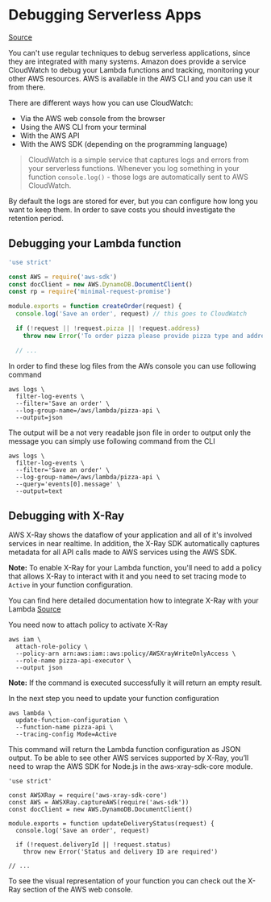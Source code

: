 # Debugging Serverless Apps

[Source](https://livebook.manning.com/#!/book/serverless-apps-with-node-and-claudiajs/chapter-5/v-5/6)

You can't use regular techniques to debug serverless applications, since they are integrated with many systems. Amazon does provide a service CloudWatch to debug your Lambda functions and tracking, monitoring your other AWS resources. AWS is available in the AWS CLI and you can use it from there. 

There are different ways how you can use CloudWatch:

* Via the AWS web console from the browser
* Using the AWS CLI from your terminal
* With the AWS API
* With the AWS SDK (depending on the programming language)

> CloudWatch is a simple service that captures logs and errors from your serverless functions. Whenever you log something in your function `console.log()` - those logs are automatically sent to AWS CloudWatch. 

By default the logs are stored for ever, but you can configure how long you want to keep them. In order to save costs you should investigate the retention period. 

## Debugging your Lambda function

```js
'use strict'

const AWS = require('aws-sdk')
const docClient = new AWS.DynamoDB.DocumentClient()
const rp = require('minimal-request-promise')

module.exports = function createOrder(request) {
  console.log('Save an order', request) // this goes to CloudWatch

  if (!request || !request.pizza || !request.address)
    throw new Error('To order pizza please provide pizza type and address where pizza should be delivered')

  // ...
``` 

In order to find these log files from the AWs console you can use following command

```
aws logs \
  filter-log-events \
  --filter='Save an order' \
  --log-group-name=/aws/lambda/pizza-api \
  --output=json
``` 

The output will be a not very readable json file in order to output only the message you can simply use following command from the CLI

```
aws logs \
  filter-log-events \
  --filter='Save an order' \
  --log-group-name=/aws/lambda/pizza-api \
  --query='events[0].message' \
  --output=text
``` 

## Debugging with X-Ray

AWS X-Ray shows the dataflow of your application and all of it's involved services in near realtime. In addition, the X-Ray SDK automatically captures metadata for all API calls made to AWS services using the AWS SDK.

**Note:** To enable X-Ray for your Lambda function, you'll need to add a policy that allows X-Ray to interact with it and you need to set tracing mode to `Active` in your function configuration.

You can find here detailed documentation how to integrate X-Ray with your Lambda [Source](https://docs.aws.amazon.com/lambda/latest/dg/lambda-x-ray.html)

You need now to attach policy to activate X-Ray

```
aws iam \
  attach-role-policy \
  --policy-arn arn:aws:iam::aws:policy/AWSXrayWriteOnlyAccess \
  --role-name pizza-api-executor \
  --output json
``` 
**Note:** If the command is executed successfully it will return an empty result. 

In the next step you need to update your function configuration

```
aws lambda \
  update-function-configuration \
  --function-name pizza-api \
  --tracing-config Mode=Active
``` 

This command will return the Lambda function configuration as JSON output. To be able to see other AWS services supported by X-Ray, you’ll need to wrap the AWS SDK for Node.js in the aws-xray-sdk-core module. 

```
'use strict'

const AWSXRay = require('aws-xray-sdk-core')
const AWS = AWSXRay.captureAWS(require('aws-sdk'))
const docClient = new AWS.DynamoDB.DocumentClient()

module.exports = function updateDeliveryStatus(request) {
  console.log('Save an order', request)

  if (!request.deliveryId || !request.status)
    throw new Error('Status and delivery ID are required')

// ...
``` 

To see the visual representation of your function you can check out the X-Ray section of the AWS web console.